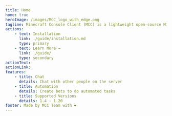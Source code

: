```yaml
---
title: Home
home: true
heroImage: /images/MCC_logo_with_edge.png
tagline: Minecraft Console Client (MCC) is a lightweight open-source Minecraft Java client implemented in C#
actions:
    - text: Installation
      link: ./guide/installation.md
      type: primary
    - text: Learn More →
      link: ./guide/
      type: secondary
actionText:
actionLink:
features:
    - title: Chat
      details: Chat with other people on the server
    - title: Automation
      details: Create bots to do automated tasks
    - title: Supported Versions
      details: 1.4 - 1.20
footer: Made by MCC Team with ❤️
---
```

